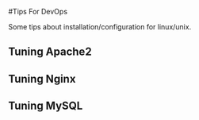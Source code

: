 #Tips For DevOps

Some tips about installation/configuration for linux/unix. 

## Tuning Apache2


## Tuning Nginx


## Tuning MySQL
